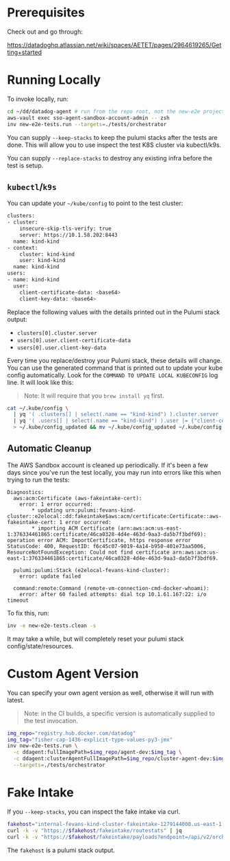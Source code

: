 # Prerequisites

Check out and go through:

https://datadoghq.atlassian.net/wiki/spaces/AETET/pages/2964619265/Getting+started

# Running Locally

To invoke locally, run:

```bash
cd ~/dd/datadog-agent # run from the repo root, not the new-e2e project root
aws-vault exec sso-agent-sandbox-account-admin -- zsh
inv new-e2e-tests.run --targets=./tests/orchestrator
```

You can supply `--keep-stacks` to keep the pulumi stacks after the tests are done. This will allow you to use inspect
the test K8S cluster via kubectl/k9s.

You can supply `--replace-stacks` to destroy any existing infra before the test is setup.

## `kubectl`/`k9s`

You can update your `~/kube/config` to point to the test cluster:

```bash
clusters:
- cluster:
    insecure-skip-tls-verify: true
    server: https://10.1.58.202:8443
  name: kind-kind
- context:
    cluster: kind-kind
    user: kind-kind
  name: kind-kind
users:
- name: kind-kind
  user:
    client-certificate-data: <base64>
    client-key-data: <base64>
```

Replace the following values with the details printed out in the Pulumi stack output:
- `clusters[0].cluster.server`
- `users[0].user.client-certificate-data`
- `users[0].user.client-key-data`

Every time you replace/destroy your Pulumi stack, these details will change. You can use the generated command that is
printed out to update your kube config automatically. Look for the `COMMAND TO UPDATE LOCAL KUBECONFIG` log line. It
will look like this:

> Note: It will require that you `brew install yq` first.

```bash
cat ~/.kube/config \
  | yq '( .clusters[] | select(.name == "kind-kind") ).cluster.server |= "https://10.1.58.202:8443"' \
  | yq '( .users[] | select(.name == "kind-kind") ).user |= {"client-certificate-data": "<base64>", "client-key-data": "<base64>"}' \
  > ~/.kube/config_updated && mv ~/.kube/config_updated ~/.kube/config
```

## Automatic Cleanup

The AWS Sandbox account is cleaned up periodically. If it's been a few days since you've run the test locally, you may
run into errors like this when trying to run the tests:

```
Diagnostics:
  aws:acm:Certificate (aws-fakeintake-cert):
    error: 1 error occurred:
    	* updating urn:pulumi:fevans-kind-cluster::e2elocal::dd:fakeintake$aws:acm/certificate:Certificate::aws-fakeintake-cert: 1 error occurred:
    	* importing ACM Certificate (arn:aws:acm:us-east-1:376334461865:certificate/46ca0328-4d4e-463d-9aa3-da5b7f3bdf69): operation error ACM: ImportCertificate, https response error StatusCode: 400, RequestID: f6c45c07-9019-4a14-b950-401e73aa5006, ResourceNotFoundException: Could not find certificate arn:aws:acm:us-east-1:376334461865:certificate/46ca0328-4d4e-463d-9aa3-da5b7f3bdf69.

  pulumi:pulumi:Stack (e2elocal-fevans-kind-cluster):
    error: update failed

  command:remote:Command (remote-vm-connection-cmd-docker-whoami):
    error: after 60 failed attempts: dial tcp 10.1.61.167:22: i/o timeout
```

To fix this, run:

```bash
inv -e new-e2e-tests.clean -s
```

It may take a while, but will completely reset your pulumi stack config/state/resources.

# Custom Agent Version

You can specify your own agent version as well, otherwise it will run with latest.

> Note: in the CI builds, a specific version is automatically supplied to the test invocation.

```bash
img_repo="registry.hub.docker.com/datadog"
img_tag="fisher-cap-1436-explicit-type-values-py3-jmx"
inv new-e2e-tests.run \
  -c ddagent:fullImagePath=$img_repo/agent-dev:$img_tag \
  -c ddagent:clusterAgentFullImagePath=$img_repo/cluster-agent-dev:$img_tag \
  --targets=./tests/orchestrator
```

# Fake Intake

If you `--keep-stacks`, you can inspect the fake intake via curl.

```bash
fakehost="internal-fevans-kind-cluster-fakeintake-1279144000.us-east-1.elb.amazonaws.com"
curl -k -v "https://$fakehost/fakeintake/routestats" | jq
curl -k -v "https://$fakehost/fakeintake/payloads?endpoint=/api/v2/orchmanif" | jq
```

The `fakehost` is a pulumi stack output.
